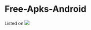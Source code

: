 # Free-Apks-Android
Listed on [<img src="path/to/image.png">](https://www.amazon.com/s?i=mobile-apps&rh=p_4%3AVirgo+Sun+SG%40&search-type=ss)
